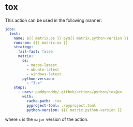 # tox

This action can be used in the following manner:

```yaml
jobs:
  test:
    name: ${{ matrix.os }} py${{ matrix.python-version }}
    runs-on: ${{ matrix.os }}
    strategy:
      fail-fast: false
      matrix:
        os:
          - macos-latest
          - ubuntu-latest
          - windows-latest
        python-version:
          - "3.x"
    steps:
      - uses: paddyroddy/.github/actions/python/tox@vx
        with:
          cache-path: .tox
          pyproject-toml: ./pyproject.toml
          python-version: ${{ matrix.python-version }}
```

where `x` is the `major` version of the action.
